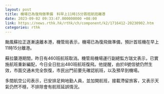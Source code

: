 ```yaml
---
layout: post
title: 機場已為復飛做準備　料早上11時15分首班航班離港
date: 2023-09-02 09:33:47.000000000 +08:00
link: https://news.rthk.hk/rthk/ch/component/k2/1716412-20230902.htm
categories: rthk
---
```


颱風蘇拉正逐漸遠離本港，機管局表示，機場已為復飛做準備，預計首班機在早上11時15分離港。

蘇拉襲港期間，昨日有460班航班取消。機管局機場運行副總監方瑞文表示，已實施航班重新編配，今日全日批出480班航班復飛。他提醒，由於8號信號仍然生效，市面交通未完全恢復，市民出門前要先確認航班，以及預早到機場。

多間航空公司表示，已安排足夠地勤人員，並加開航班，接載滯留旅客，又表示天氣仍然不穩，不排除會有航班延誤情況。
